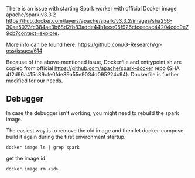 There is an issue with starting Spark worker with official Docker image apache/spark:v3.3.2 https://hub.docker.com/layers/apache/spark/v3.3.2/images/sha256-30ae5023fc384ae3b68d2fb83adde44b1ece05f926cfceecac44204cdc9e79cb?context=explore.

More info can be found here: https://github.com/G-Research/gr-oss/issues/614

Because of the above-mentioned issue, Dockerfile and entrypoint.sh are copied from official https://github.com/apache/spark-docker repo (SHA 4f2d96a415c89cfe0fde89a55e9034d095224c94). Dockerfile is further modified for our needs.

## Debugger

In case the debugger isn't working, you might need to rebuild the spark image.

The easiest way is to remove the old image and then let docker-compose build it again during the first environment startup.

```
docker image ls | grep spark
```
get the image id

```
docker image rm <id>
```
